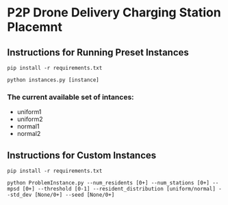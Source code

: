 # P2P Drone Delivery Charging Station Placemnt

## Instructions for Running Preset Instances

```
pip install -r requirements.txt
```

```
python instances.py [instance]
```

### The current available set of intances:
- uniform1
- uniform2
- normal1
- normal2

## Instructions for Custom Instances

```
pip install -r requirements.txt
```

```
python ProblemInstance.py --num_residents [0+] --num_stations [0+] --mpsd [0+] --threshold [0-1] --resident_distribution [uniform/normal] --std_dev [None/0+] --seed [None/0+]
```
